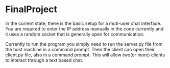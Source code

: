# FinalProject

In the current state, there is the basic setup for a muti-user chat interface.  You are required to enter the IP address manually in the code currently and it uses a random socket that is generally open for communication.

Currently to run the program you simply need to run the server.py file from the host machine in a command prompt.  Then the client can open their client.py file, also in a command prompt.  This will allow two(or more) clients to interact through a text based chat.
